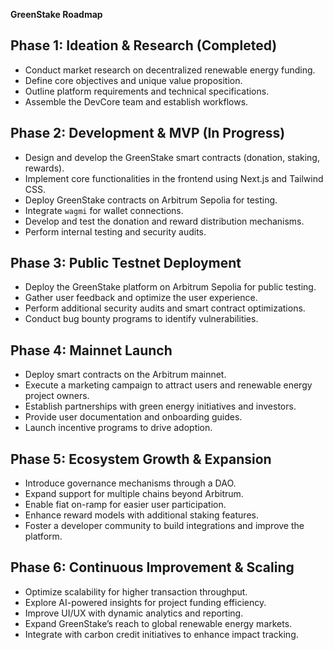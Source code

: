 **GreenStake Roadmap**

## Phase 1: Ideation & Research (Completed)
- Conduct market research on decentralized renewable energy funding.
- Define core objectives and unique value proposition.
- Outline platform requirements and technical specifications.
- Assemble the DevCore team and establish workflows.

## Phase 2: Development & MVP (In Progress)
- Design and develop the GreenStake smart contracts (donation, staking, rewards).
- Implement core functionalities in the frontend using Next.js and Tailwind CSS.
- Deploy GreenStake contracts on Arbitrum Sepolia for testing.
- Integrate `wagmi` for wallet connections.
- Develop and test the donation and reward distribution mechanisms.
- Perform internal testing and security audits.

## Phase 3: Public Testnet Deployment
- Deploy the GreenStake platform on Arbitrum Sepolia for public testing.
- Gather user feedback and optimize the user experience.
- Perform additional security audits and smart contract optimizations.
- Conduct bug bounty programs to identify vulnerabilities.

## Phase 4: Mainnet Launch
- Deploy smart contracts on the Arbitrum mainnet.
- Execute a marketing campaign to attract users and renewable energy project owners.
- Establish partnerships with green energy initiatives and investors.
- Provide user documentation and onboarding guides.
- Launch incentive programs to drive adoption.

## Phase 5: Ecosystem Growth & Expansion
- Introduce governance mechanisms through a DAO.
- Expand support for multiple chains beyond Arbitrum.
- Enable fiat on-ramp for easier user participation.
- Enhance reward models with additional staking features.
- Foster a developer community to build integrations and improve the platform.

## Phase 6: Continuous Improvement & Scaling
- Optimize scalability for higher transaction throughput.
- Explore AI-powered insights for project funding efficiency.
- Improve UI/UX with dynamic analytics and reporting.
- Expand GreenStake’s reach to global renewable energy markets.
- Integrate with carbon credit initiatives to enhance impact tracking.

